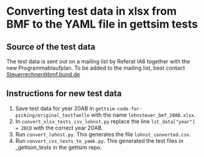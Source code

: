 # Converting test data in xlsx from BMF to the YAML file in gettsim tests

## Source of the test data
The test data is sent out on a mailing list by Referat IA6 together with the new Programmablaufplan. To be added to the mailing list, best contact Steuerrechner@bmf.bund.de

## Instructions for new test data
1. Save test data for year 20AB in `gettsim-code-for-picking/original_testfaelle` with the name `lohnsteuer_bmf_20AB.xlsx`.
2. In `convert_xlsx_tests_csv_lohnst.py` replace the line `lst_data["year"] = 20CD` with the correct year 20AB.
3. Run `convert_lohnst.py`. This generates the file `lohnst_converted.csv`.
4. Run `convert_cvs_tests_to_yamk.py`. This generated the test files in _gettsim_tests in the gettsim repo.